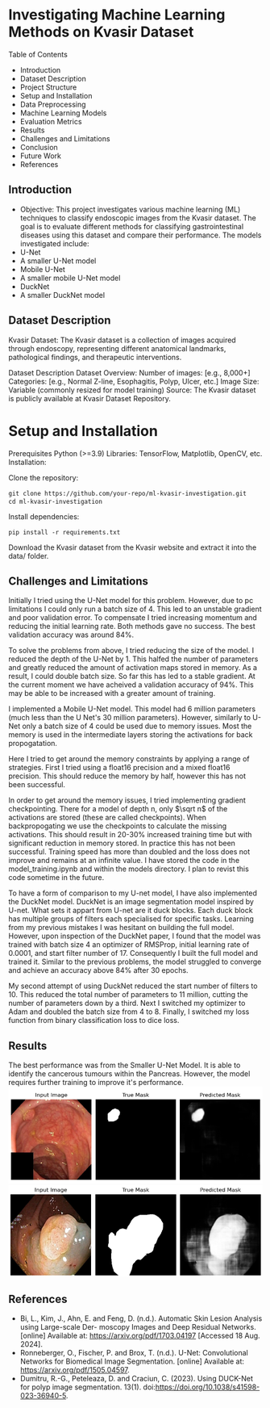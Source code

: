 
# Investigating Machine Learning Methods on Kvasir Dataset

Table of Contents
* Introduction
* Dataset Description
* Project Structure
* Setup and Installation
* Data Preprocessing
* Machine Learning Models
* Evaluation Metrics
* Results
* Challenges and Limitations
* Conclusion
* Future Work
* References


## Introduction
* Objective: This project investigates various machine learning (ML) techniques to classify endoscopic images from the Kvasir dataset. The goal is to evaluate different methods for classifying gastrointestinal diseases using this dataset and compare their performance.
The models investigated include:
* U-Net
* A smaller U-Net model
* Mobile U-Net
* A smaller mobile U-Net model
* DuckNet
* A smaller DuckNet model

## Dataset Description
Kvasir Dataset: The Kvasir dataset is a collection of images acquired through endoscopy, representing different anatomical landmarks, pathological findings, and therapeutic interventions.

Dataset Description
Dataset Overview:
Number of images: [e.g., 8,000+]
Categories: [e.g., Normal Z-line, Esophagitis, Polyp, Ulcer, etc.]
Image Size: Variable (commonly resized for model training)
Source: The Kvasir dataset is publicly available at Kvasir Dataset Repository.


# Setup and Installation
Prerequisites
Python (>=3.9)
Libraries: TensorFlow, Matplotlib, OpenCV, etc.
Installation:


Clone the repository:
```
git clone https://github.com/your-repo/ml-kvasir-investigation.git
cd ml-kvasir-investigation
```

Install dependencies:
```
pip install -r requirements.txt
```
Download the Kvasir dataset from the Kvasir website and extract it into the data/ folder.

## Challenges and Limitations
Initially I tried using the U-Net model for this problem. However, due to pc limitations I could only run a batch size of 4. This led to an unstable gradient and poor validation error. To compensate I tried increasing momentum and reducing the initial learning rate. Both methods gave no success. 
The best validation accuracy was around 84%.

To solve the problems from above, I tried reducing the size of the model. I reduced the depth of the U-Net by 1. This halfed the number of parameters and greatly reduced the amount of activation maps stored in memory. As a result, I could double batch size. So far this has led to a stable gradient. At the current moment we have acheived a validation accuracy of 94%. This may be able to be increased with a greater amount of training.

I implemented a Mobile U-Net model. This model had 6 million parameters (much less than the U Net's 30 million parameters). However, similarly to U-Net only a batch size of 4 could be used due to memory issues. Most the memory is used in the intermediate layers storing the activations for back propogatation.

Here I tried to get around the memory constraints by applying a range of strategies. First I tried using a float16 precision and a mixed float16 precision. This should reduce the memory by half, however this has not been successful.

In order to get around the memory issues, I tried implementing gradient checkpointing. There for a model of depth n, only $\sqrt n$ of the activations are stored (these are called checkpoints). When backpropogating we use the checkpoints to calculate the missing activations. This should result in 20-30% increased training time but with significant reduction in memory stored. 
In practice this has not been successful. Training speed has more than doubled and the loss does not improve and remains at an infinite value. I have stored the code in the model_training.ipynb and within the models directory. I plan to revist this code sometime in the future. 

To have a form of comparison to my U-net model, I have also implemented the DuckNet model. DuckNet is an image segmentation model inspired by U-net. What sets it appart from U-net are it duck blocks. Each duck block has multiple groups of filters each specialised for specific tasks. Learning from my previous mistakes I was hesitant on building the full model. However, upon inspection of the DuckNet paper, I found that the model was trained with batch size 4 an optimizer of RMSProp, initial learning rate of 0.0001, and start filter number of 17. Consequently I built the full model and trained it. Similar to the previous problems, the model struggled to converge and achieve an accuracy above 84% after 30 epochs. 

My second attempt of using DuckNet reduced the start number of filters to 10. This reduced the total number of parameters to 11 million, cutting the number of parameters down by a third. Next I switched my optimizer to Adam and doubled the batch size from 4 to 8. Finally, I switched my loss function from binary classification loss to dice loss. 


## Results
The best performance was from the Smaller U-Net Model. It is able to identify the cancerous tumours within the Pancreas. However, the model requires further training to improve it's performance.
![alt text](./model_photos/smaller_u_net/smaller_u_net_example.png)
![alt text](./model_photos/smaller_u_net/smaller_u_net_example_1.png)




## References
* Bi, L., Kim, J., Ahn, E. and Feng, D. (n.d.). Automatic Skin Lesion Analysis using Large-scale Der- moscopy Images and Deep Residual Networks. [online] Available at: https://arxiv.org/pdf/1703.04197 [Accessed 18 Aug. 2024].
* Ronneberger, O., Fischer, P. and Brox, T. (n.d.). U-Net: Convolutional Networks for Biomedical Image Segmentation. [online] Available at: https://arxiv.org/pdf/1505.04597.
* Dumitru, R.-G., Peteleaza, D. and Craciun, C. (2023). Using DUCK-Net for polyp image segmentation. 13(1). doi:https://doi.org/10.1038/s41598-023-36940-5.